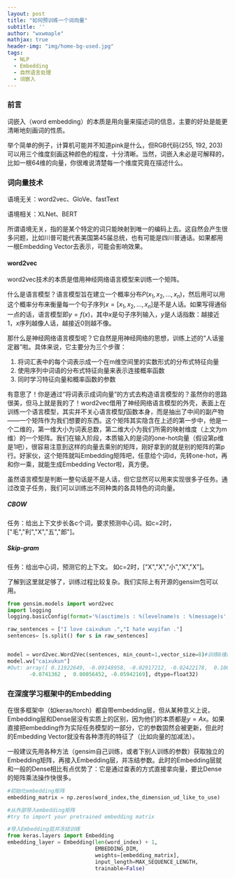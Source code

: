 ```yaml
---
layout: post
title: "如何预训练一个词向量"
subtitle: ''
author: "wxwmaple"
mathjax: true
header-img: "img/home-bg-used.jpg"
tags:
  - NLP
  - Embedding
  - 自然语言处理
  - 词嵌入
---
```

### 前言

词嵌入（word embedding）的本质是用向量来描述词的信息，主要的好处是能更清晰地刻画词的性质。

举个简单的例子，计算机可能并不知道pink是什么，但RGB代码(255, 192, 203)可以用三个维度刻画这种颜色的程度，十分清晰。当然，词嵌入未必是可解释的，比如一根64维的向量，你很难说清楚每一个维度究竟在描述什么。

### 词向量技术

语境无关：word2vec、GloVe、fastText

语境相关：XLNet、BERT

所谓语境无关，指的是某个特定的词只能映射到唯一的编码上去。这自然会产生很多问题，比如川普可能代表美国第45届总统，也有可能是四川普通话。如果都用一根Embedding Vector去表示，可能会影响效果。

#### word2vec

word2vec技术的本质是借用神经网络语言模型来训练一个矩阵。

什么是语言模型？语言模型旨在建立一个概率分布$P(x_1,x_2,...,x_n)$，然后用可以用这个概率分布来衡量每一个句子序列$x=[x_1,x_2,...,x_n]$是不是人话。如果写得通俗一点的话，语言模型即$y=f(x)$，其中$x$是句子序列输入，$y$是人话指数：越接近1，$x$序列越像人话，越接近0则越不像。

那什么是神经网络语言模型呢？它自然是用神经网络的思想，训练上述的“人话鉴定器”啦。具体来说，它主要分为三个步骤：

1. 将词汇表中的每个词表示成一个在m维空间里的实数形式的分布式特征向量
2. 使用序列中词语的分布式特征向量来表示连接概率函数
3. 同时学习特征向量和概率函数的参数

有意思了！你是通过“将词表示成词向量”的方式去构造语言模型的？虽然你的思路很美，但马上就是我的了！word2vec借用了神经网络语言模型的外壳，表面上在训练一个语言模型，其实并不关心语言模型$f$函数本身，而是抽出了中间的副产物——一个矩阵作为我们想要的东西。这个矩阵其实隐含在上述的第一步中，他是一个二维的，第一维大小为词表总数，第二维大小为我们所需的映射维度（上文为m维）的一个矩阵。我们在输入阶段，本质输入的是词的one-hot向量（假设第p维是1吧），很容易注意到这样的向量去乘别的矩阵，刚好拿到的就是别的矩阵的第p行。好家伙，这个矩阵就叫Embedding矩阵吧，任意给个词id，先转one-hot，再和你一乘，就能生成Embedding Vector啦，真方便。

虽然语言模型是判断一整句话是不是人话，但它显然可以用来实现很多子任务。通过改变子任务，我们可以训练出不同种类的各具特色的词向量。

##### CBOW

任务：给出上下文步长各c个词，要求预测中心词。如c=2时，["毛","利","X","五","郎"]。

##### Skip-gram

任务：给出中心词，预测它的上下文。 如c=2时，["X","X","小","X","X"]。

了解到这里就足够了，训练过程比较复杂。我们实际上有开源的gensim包可以用。

```python
from gensim.models import word2vec
import logging
logging.basicConfig(format='%(asctime)s : %(levelname)s : %(message)s', level=logging.INFO)

raw_sentences = ["I love caixukun .","I hate wuyifan ."]
sentences= [s.split() for s in raw_sentences]


model = word2vec.Word2Vec(sentences, min_count=1,vector_size=8)#训练8维的向量，且由于训练集太小，要求出现1次的词语都不能丢掉
model.wv["caixukun"]
#Out: array([ 0.11922649, -0.09148958, -0.02917212, -0.02422178,  0.10096794,
       -0.0741362 ,  0.00056452, -0.05942169], dtype=float32)
```



### 在深度学习框架中的Embedding

在很多框架中（如keras/torch）都自带embedding层，但从某种意义上说，Embedding层和Dense层没有实质上的区别，因为他们的本质都是$y=Ax$。如果直接把embedding作为实际任务模型的一部分，它的参数固然会被更新，但此时的Embedding Vector就没有各种漂亮的特征了（比如向量的加减法）。

一般建议先用各种方法（gensim自己训练，或者下别人训练的参数）获取独立的Embedding矩阵，再接入Embedding层，并冻结参数。此时的Embedding层就和一般的Dense相比有点优势了：它是通过查表的方式直接拿向量，要比Dense的矩阵乘法操作快很多。

```python
#初始化embedding矩阵
embedding_matrix = np.zeros(word_index,the_dimension_ud_like_to_use)

#从外部导入embedding矩阵
#try to import your pretrained embedding matrix

#导入Embedding层并冻结训练
from keras.layers import Embedding
embedding_layer = Embedding(len(word_index) + 1,
                            EMBEDDING_DIM,
                            weights=[embedding_matrix],
                            input_length=MAX_SEQUENCE_LENGTH,
                            trainable=False)
```

